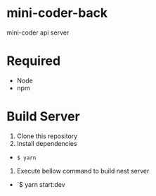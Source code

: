 # mini-coder-back
mini-coder api server

# Required
- Node
- npm

# Build Server
1. Clone this repository
1. Install dependencies
  - `$ yarn`
1. Execute bellow command to build nest server
  - `$ yarn start:dev
